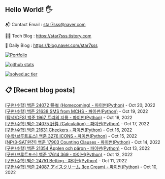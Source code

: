 ## Hello World! 🖐

📬 Contact Email : star7sss@naver.com

👨‍💻 Tech Blog : https://star7sss.tistory.com

🤪 Daily Blog : https://blog.naver.com/star7sss

[![Portfolio](https://img.shields.io/badge/Portfolio-%23000000.svg?style=for-the-badge&logo=firefox&logoColor=#FF7139)](https://fern-way-13f.notion.site/Jang-Thang-3b7b327981a2456c8ee5952eadb848b9)

[![github stats](https://github-readme-stats.vercel.app/api?username=jangThang&show_icons=true&hide_border=False)](https://star7sss.tistory.com)

[![solved.ac tier](http://mazassumnida.wtf/api/v2/generate_badge?boj=star7sss)](https://solved.ac/star7sss)

## 📋 [Recent blog posts]
[[구현/수학] 백준 24072 帰省 (Homecoming) - 파이썬(Python)](https://star7sss.tistory.com/527) - Oct 20, 2022<br>
[[구현/수학] 백준 21638 SMS from MCHS - 파이썬(Python)](https://star7sss.tistory.com/526) - Oct 19, 2022<br>
[[탐색/DFS] 백준 1967 트리의 지름 - 파이썬(Python)](https://star7sss.tistory.com/577) - Oct 18, 2022<br>
[[구현/수학] 백준 24075 計算 (Calculation) - 파이썬(Python)](https://star7sss.tistory.com/525) - Oct 17, 2022<br>
[[구현/수학] 백준 21631 Checkers - 파이썬(Python)](https://star7sss.tistory.com/524) - Oct 16, 2022<br>
[[수학/브루트포스] 백준 3276 ICONS - 파이썬(Python)](https://star7sss.tistory.com/576) - Oct 15, 2022<br>
[[NP/3-SAT완전] 백준 17903 Counting Clauses - 파이썬(Python)](https://star7sss.tistory.com/523) - Oct 14, 2022<br>
[[구현/수학] 백준 21354 Äpplen och päron - 파이썬(Python)](https://star7sss.tistory.com/522) - Oct 13, 2022<br>
[[구현/브루트포스] 백준 17614 369 - 파이썬(Python)](https://star7sss.tistory.com/575) - Oct 12, 2022<br>
[[구현/수학] 백준 24751 Betting - 파이썬(Python)](https://star7sss.tistory.com/521) - Oct 11, 2022<br>
[[구현/수학] 백준 24087 アイスクリーム (Ice Cream) - 파이썬(Python)](https://star7sss.tistory.com/520) - Oct 10, 2022<br>

